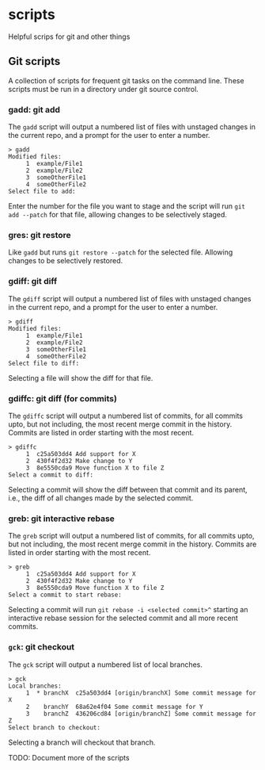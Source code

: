 # scripts
Helpful scrips for git and other things

## Git scripts

A collection of scripts for frequent git tasks on the command line. These scripts must be run in a directory under git source control.

### gadd: git add

The `gadd` script will output a numbered list of files with unstaged changes in the current repo, and a prompt for the user to enter a number.

```
> gadd
Modified files:
     1  example/File1
     2  example/File2
     3  someOtherFile1
     4  someOtherFile2
Select file to add:
```

Enter the number for the file you want to stage and the script will run `git add --patch` for that file, allowing changes to be selectively staged.

### gres: git restore

Like `gadd` but runs `git restore --patch` for the selected file. Allowing changes to be selectively restored.

### gdiff: git diff

The `gdiff` script will output a numbered list of files with unstaged changes in the current repo, and a prompt for the user to enter a number.

```
> gdiff
Modified files:
     1  example/File1
     2  example/File2
     3  someOtherFile1
     4  someOtherFile2
Select file to diff:
```

Selecting a file will show the diff for that file.

### gdiffc: git diff (for commits)

The `gdiffc` script will output a numbered list of commits, for all commits upto, but not including, the most recent merge commit in the history. Commits are listed in order starting with the most recent.

```
> gdiffc
     1  c25a503dd4 Add support for X
     2  430f4f2d32 Make change to Y
     3  8e5550cda9 Move function X to file Z
Select a commit to diff:
```

Selecting a commit will show the diff between that commit and its parent, i.e., the diff of all changes made by the selected commit.

### greb: git interactive rebase

The `greb` script will output a numbered list of commits, for all commits upto, but not including, the most recent merge commit in the history. Commits are listed in order starting with the most recent.

```
> greb
     1  c25a503dd4 Add support for X
     2  430f4f2d32 Make change to Y
     3  8e5550cda9 Move function X to file Z
Select a commit to start rebase:
```

Selecting a commit will run `git rebase -i <selected commit>^` starting an interactive rebase session for the selected commit and all more recent commits.


### `gck`: git checkout

The `gck` script will output a numbered list of local branches.

```
> gck
Local branches:
     1  * branchX  c25a503dd4 [origin/branchX] Some commit message for X
     2    branchY  68a62e4f04 Some commit message for Y
     3    branchZ  436206cd84 [origin/branchZ] Some commit message for Z
Select branch to checkout:
```

Selecting a branch will checkout that branch.


TODO: Document more of the scripts
